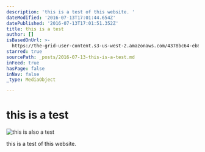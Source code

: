 ```yaml
---
description: 'this is a test of this website. '
dateModified: '2016-07-13T17:01:44.654Z'
datePublished: '2016-07-13T17:01:51.352Z'
title: this is a test
author: []
isBasedOnUrl: >-
  https://the-grid-user-content.s3-us-west-2.amazonaws.com/4378bc64-eb86-4d29-b196-472f8975f2e9.jpg
starred: true
sourcePath: _posts/2016-07-13-this-is-a-test.md
inFeed: true
hasPage: false
inNav: false
_type: MediaObject

---
```

# this is a test
![this is also a test](https://imgflo.herokuapp.com/graph/vahj1ThiexotieMo/560b179c5c3c98e8050e5f9403bb0921/croprotate.jpg?cropheight=399&cropwidth=1241&degrees=0&input=https%3A%2F%2Fthe-grid-user-content.s3-us-west-2.amazonaws.com%2F546f75a0-9664-47ff-b2de-acf1839e319f.jpg&x=0&y=0)

this is a test of this website.